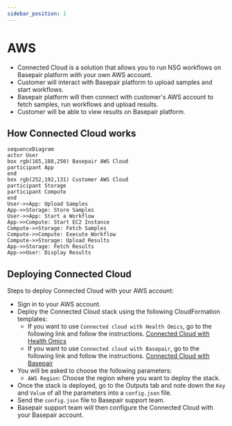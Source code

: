 ```yaml
---
sidebar_position: 1
---
```


# AWS

- Connected Cloud is a solution that allows you to run NSG workflows on Basepair platform with your own AWS account.
- Customer will interact with Basepair platform to upload samples and start workflows.
- Basepair platform will then connect with customer's AWS account to fetch samples, run workflows and upload results.
- Customer will be able to view results on Basepair platform.

## How Connected Cloud works

```mermaid
sequenceDiagram
actor User
box rgb(165,188,250) Basepair AWS Cloud
participant App
end
box rgb(252,192,131) Customer AWS Cloud
participant Storage
participant Compute
end
User->>App: Upload Samples
App->>Storage: Store Samples
User->>App: Start a Workflow
App->>Compute: Start EC2 Instance
Compute->>Storage: Fetch Samples
Compute->>Compute: Execute Workflow
Compute->>Storage: Upload Results
App->>Storage: Fetch Results
App->>User: Display Results
```

## Deploying Connected Cloud

Steps to deploy Connected Cloud with your AWS account:

- Sign in to your AWS account.
- Deploy the Connected Cloud stack using the following CloudFormation templates:
  - If you want to use `Connected cloud with Health Omics`, go to the following link and follow the instructions. [Connected Cloud with Health Omics](https://console.aws.amazon.com/cloudformation/home?region=region#/stacks/new?stackName=BasepairConnectedCloud&templateURL=https://bp-publc.s3.amazonaws.com/cfn-mp-ql-basepair-ngs-ho-payg.yml)
  - If you want to use `Connected cloud with Basepair`, go to the following link and follow the instructions. [Connected Cloud with Basepair](https://console.aws.amazon.com/cloudformation/home?region=region#/stacks/new?stackName=BasepairConnectedCloud&templateURL=https://bp-publc.s3.amazonaws.com/cfn-mp-ql-basepair-ngs-payg.yml)
- You will be asked to choose the following parameters:
  - `AWS Region`: Choose the region where you want to deploy the stack.
- Once the stack is deployed, go to the Outputs tab and note down the `Key` and `Value` of all the parameters into a `config.json` file.
- Send the `config.json` file to Basepair support team.
- Basepair support team will then configure the Connected Cloud with your Basepair account.

